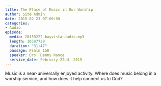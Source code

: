 ```yaml
---
title: The Place of Music in Our Worship
author: Site Admin
date: 2015-02-23 07:00:00
categories:
- Audio
episode:
  media: 20150222-bayvista-audio.mp3
  length: 10387729
  duration: "31:47"
  passage: Psalm 150
  speaker: Bro. Danny Nance
  service_date: February 22nd, 2015
---
```

Music is a near-universally enjoyed activity. Where does music belong in a worship service, and how does it help connect us to God?